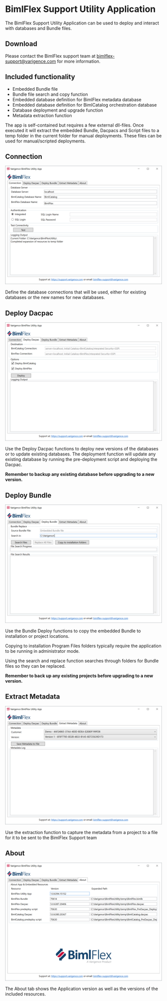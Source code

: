 # BimlFlex Support Utility Application

The BimlFlex Support Utility Application can be used to deploy and interact with databases and Bundle files.

## Download

Please contact the BimlFlex support team at [bimlflex-support@varigence.com](mailto:bimlflex-support@varigence.com) for more information.

## Included functionality

* Embedded Bundle file
* Bundle file search and copy function
* Embedded database definition for BimlFlex metadata database
* Embedded database definition for BimlCatalog orchestration database
* Database deployment and upgrade function
* Metadata extraction function

The app is self-contained but requires a few external dll-files. Once executed it will extract the embedded Bundle, Dacpacs and Script files to a temp folder in the current folder for manual deployments. These files can be used for manual/scripted deployments.

## Connection

![Connection](images/bimlflexutility-ss-v5-connection.png "Connection")

Define the database connections that will be used, either for existing databases or the new names for new databases.

## Deploy Dacpac

![Deploy Dacpac](images/bimlflexutility-ss-v5-deploy-dacpac.png "Deploy Dacpac")

Use the Deploy Dacpac functions to deploy new versions of the databases or to update existing databases. The deployment function will update any existing database by running the pre-deployment script and deploying the Dacpac.

**Remember to backup any existing database before upgrading to a new version.**

## Deploy Bundle

![Deploy Bundle](images/bimlflexutility-ss-v5-deploy-bundle.png "Deploy Bundle")

Use the Bundle Deploy functions to copy the embedded Bundle to installation or project locations.

Copying to installation Program Files folders typically require the application to be running in administrator mode.

Using the search and replace function searches through folders for Bundle files so they can be replaced.

**Remember to back up any existing projects before upgrading to a new version.**

## Extract Metadata

![Extract Metadata](images/bimlflexutility-ss-v5-extract-metadata.png "Extract Metadata")

Use the extraction function to capture the metadata from a project to a file for it to be sent to the BimlFlex Support team

## About

![About](images/bimlflexutility-ss-v5-about.png "About")

The About tab shows the Application version as well as the versions of the included resources.